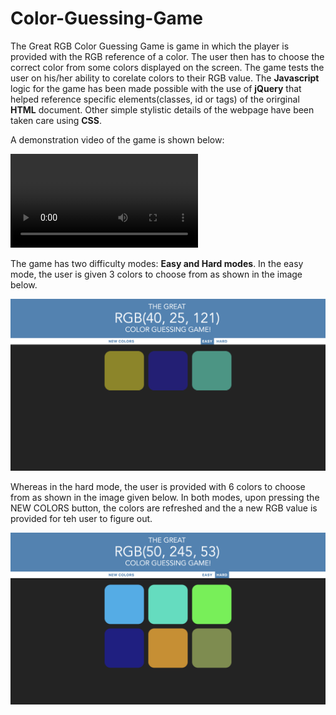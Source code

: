 # Color-Guessing-Game

The Great RGB Color Guessing Game is game in which the player is provided with the RGB reference of a color. 
The user then has to choose the correct color from some colors displayed on the screen. The game tests the user on 
his/her ability to corelate colors to their RGB value. The **Javascript** logic for the game has been made possible
with the use of **jQuery** that helped reference specific elements(classes, id or tags) of the orirginal **HTML** document.
Other simple stylistic details of the webpage have been taken care using **CSS**.

A demonstration video of the game is shown below:

![](cg_vid.mp4)

The game has two difficulty modes: **Easy and Hard modes**.
In the easy mode, the user is given 3 colors to choose from as shown in the image below.

![Screenshot](cg2.png)

Whereas in the hard mode, the user is provided with 6 colors to choose from as shown in the image given below. In both modes, upon pressing the NEW COLORS button, the colors are refreshed and the a new RGB value is provided for teh user to figure out.

![Screenshot](cg1.png)
